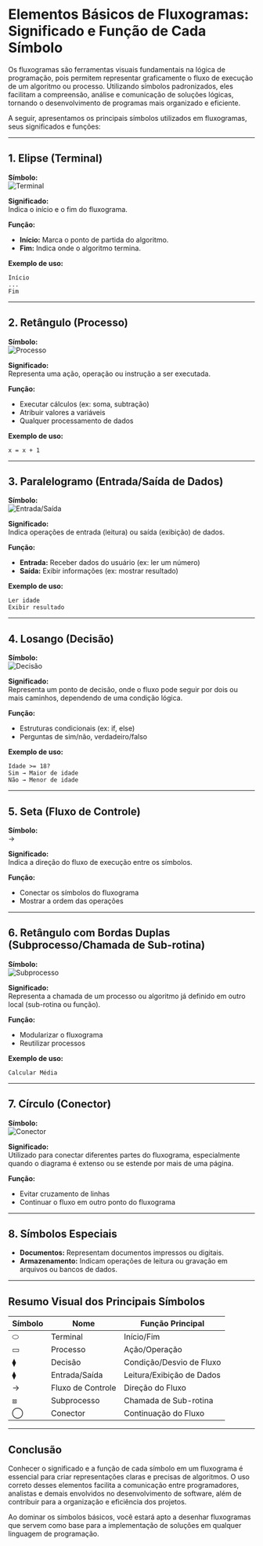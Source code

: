 # Elementos Básicos de Fluxogramas: Significado e Função de Cada Símbolo

Os fluxogramas são ferramentas visuais fundamentais na lógica de programação, pois permitem representar graficamente o fluxo de execução de um algoritmo ou processo. Utilizando símbolos padronizados, eles facilitam a compreensão, análise e comunicação de soluções lógicas, tornando o desenvolvimento de programas mais organizado e eficiente.

A seguir, apresentamos os principais símbolos utilizados em fluxogramas, seus significados e funções:

---

## 1. **Elipse (Terminal)**

**Símbolo:**  
![Terminal](https://upload.wikimedia.org/wikipedia/commons/thumb/8/8b/Flowchart_Terminator.svg/60px-Flowchart_Terminator.svg.png)

**Significado:**  
Indica o início e o fim do fluxograma.

**Função:**  
- **Início:** Marca o ponto de partida do algoritmo.
- **Fim:** Indica onde o algoritmo termina.

**Exemplo de uso:**  
```
Início
...
Fim
```

---

## 2. **Retângulo (Processo)**

**Símbolo:**  
![Processo](https://upload.wikimedia.org/wikipedia/commons/thumb/1/1b/Flowchart_Process.svg/60px-Flowchart_Process.svg.png)

**Significado:**  
Representa uma ação, operação ou instrução a ser executada.

**Função:**  
- Executar cálculos (ex: soma, subtração)
- Atribuir valores a variáveis
- Qualquer processamento de dados

**Exemplo de uso:**  
```
x = x + 1
```

---

## 3. **Paralelogramo (Entrada/Saída de Dados)**

**Símbolo:**  
![Entrada/Saída](https://upload.wikimedia.org/wikipedia/commons/thumb/8/8e/Flowchart_IO.svg/60px-Flowchart_IO.svg.png)

**Significado:**  
Indica operações de entrada (leitura) ou saída (exibição) de dados.

**Função:**  
- **Entrada:** Receber dados do usuário (ex: ler um número)
- **Saída:** Exibir informações (ex: mostrar resultado)

**Exemplo de uso:**  
```
Ler idade
Exibir resultado
```

---

## 4. **Losango (Decisão)**

**Símbolo:**  
![Decisão](https://upload.wikimedia.org/wikipedia/commons/thumb/2/2e/Flowchart_Decision.svg/60px-Flowchart_Decision.svg.png)

**Significado:**  
Representa um ponto de decisão, onde o fluxo pode seguir por dois ou mais caminhos, dependendo de uma condição lógica.

**Função:**  
- Estruturas condicionais (ex: if, else)
- Perguntas de sim/não, verdadeiro/falso

**Exemplo de uso:**  
```
Idade >= 18?
Sim → Maior de idade
Não → Menor de idade
```

---

## 5. **Seta (Fluxo de Controle)**

**Símbolo:**  
→

**Significado:**  
Indica a direção do fluxo de execução entre os símbolos.

**Função:**  
- Conectar os símbolos do fluxograma
- Mostrar a ordem das operações

---

## 6. **Retângulo com Bordas Duplas (Subprocesso/Chamada de Sub-rotina)**

**Símbolo:**  
![Subprocesso](https://upload.wikimedia.org/wikipedia/commons/thumb/3/3b/Flowchart_Predefined_Process.svg/60px-Flowchart_Predefined_Process.svg.png)

**Significado:**  
Representa a chamada de um processo ou algoritmo já definido em outro local (sub-rotina ou função).

**Função:**  
- Modularizar o fluxograma
- Reutilizar processos

**Exemplo de uso:**  
```
Calcular Média
```

---

## 7. **Círculo (Conector)**

**Símbolo:**  
![Conector](https://upload.wikimedia.org/wikipedia/commons/thumb/7/7e/Flowchart_Connector.svg/60px-Flowchart_Connector.svg.png)

**Significado:**  
Utilizado para conectar diferentes partes do fluxograma, especialmente quando o diagrama é extenso ou se estende por mais de uma página.

**Função:**  
- Evitar cruzamento de linhas
- Continuar o fluxo em outro ponto do fluxograma

---

## 8. **Símbolos Especiais**

- **Documentos:** Representam documentos impressos ou digitais.
- **Armazenamento:** Indicam operações de leitura ou gravação em arquivos ou bancos de dados.

---

## **Resumo Visual dos Principais Símbolos**

| Símbolo | Nome                | Função Principal                  |
|---------|---------------------|-----------------------------------|
| ⬭      | Terminal            | Início/Fim                        |
| ▭      | Processo            | Ação/Operação                     |
| ⧫      | Decisão             | Condição/Desvio de Fluxo          |
| ⧫      | Entrada/Saída       | Leitura/Exibição de Dados         |
| →       | Fluxo de Controle   | Direção do Fluxo                  |
| ⧈      | Subprocesso         | Chamada de Sub-rotina             |
| ◯       | Conector            | Continuação do Fluxo              |

---

## **Conclusão**

Conhecer o significado e a função de cada símbolo em um fluxograma é essencial para criar representações claras e precisas de algoritmos. O uso correto desses elementos facilita a comunicação entre programadores, analistas e demais envolvidos no desenvolvimento de software, além de contribuir para a organização e eficiência dos projetos.

Ao dominar os símbolos básicos, você estará apto a desenhar fluxogramas que servem como base para a implementação de soluções em qualquer linguagem de programação.